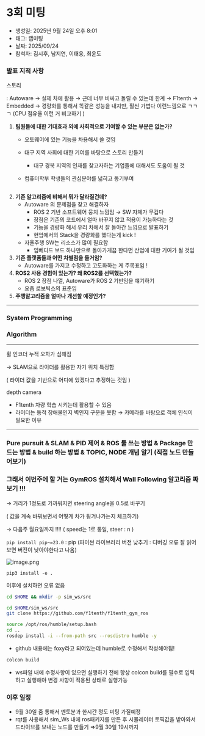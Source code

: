 # 3회 미팅

- 생성일: 2025년 9월 24일 오후 8:01
- 태그: 랩미팅
- 날짜: 2025/09/24
- 참석자: 김시후, 남지연, 이태웅, 최윤도

### 발표 지적 사항

스토리

: Autoware → 실제 차에 활용 → 근데 너무 비싸고 돌릴 수 있는데 한계 → F1tenth → Embedded → 경량화를 통해서 똑같은 성능을 내지만, 훨씬 가볍다 이런느낌으로 ㄱㄱㄱ (CPU 점유율 이런 거 비교하기 )

1. **팀원들에 대한 기대효과 외에 사회적으로 기여할 수 있는 부분은 없는가?**
    - 오토웨어에 있는 기능을 차용해서 쓸 것임
    - 대구 지역 사회에 대한 기여를 바탕으로 스토리 만들기
        - 대구 경북 지역의 인재를 찾고자하는 기업들에 대해서도 도움이 될 것
    - 컴퓨터학부 학생들의 관심분야를 넓히고 동기부여
        
        ~~~> 이런 느낌
        
2.  **기존 알고리즘에 비해서 뭐가 달라질건데?**
    - Autoware 의 문제점을 찾고 해결하자
        - ROS 2 기반 소프트웨어 뭉치 느낌임 → SW 자체가 무겁다
        - 장점은 기존의 코드에서 얼마 바꾸지 않고 적용이 가능하다는 것
        - 기능을 경량화 해서 우리 차에서 잘 돌아간 느낌으로 발표하기
        - 현업에서의 Stack을 경량화를 했다는게 kick !
    - 자율주행 SW는 리소스가 많이 필요함
        - 임베디드 보드 하나만으로 돌아가게끔 한다면 산업에 대한 기여가 될 것임
3. **기존 플랫폼들과 어떤 차별점을 둘거임?**
    - Autoware를 가지고 수정하고 고도화하는 게 주목표임 !
4. **ROS2 사용 경험이 있는가? 왜 ROS2를 선택했는가?**
    - ROS 2 장점 나열, Autoware가 ROS 2 기반임을 얘기하기
    - 요즘 로보틱스의 표준임
5. **주행알고리즘을 얼마나 개선할 예정인가?**

---

### System Programming

### Algorithm

---

휠 인코더 누적 오차가 심해짐

→ SLAM으로 라이더를 활용한 자기 위치 특정함

( 라이더 값을 기반으로 어디에 있겠다고 추정하는 것임 )

depth camera

- F1tenth 차량 학습 시키는데 활용할 수 있음
- 라이더는 동적 장애물인지 벽인지 구분을 못함 → 카메라를 바탕으로 객체 인식이 필요한 이유

 

---

### Pure pursuit & SLAM & PID 제어 & ROS 툴 쓰는 방법 & Package 만드는 방법 & build 하는 방법 & TOPIC, NODE 개념 알기 (직접 노드 만들어보기)

### 그래서 이번주에 할 거는 GymROS 설치해서 Wall Following 알고리즘 짜보기 !!!

→ 거리가 1정도로 가까워지면 steering angle을 0.5로 바꾸기

( 값을 계속 바꿔보면서 어떻게 차가 튕겨나가는지 체크하기)

→ 다음주 월요일까지 !!!!
( speed는 1로 통일, steer : n )

`pip install pip~=23.0`  : pip (파이썬 라이브러리 버전 낮추기 : 디버깅 오류 잘 읽어보면 버전이 낮아야한다고 나옴)

![image.png](3%ED%9A%8C%20%EB%AF%B8%ED%8C%85%202783dd1d773f80c69d0ae731c5cfc4fe/image.png)

`pip3 install -e .`

이후에 설치하면 오류 없음

```bash
cd $HOME && mkdir -p sim_ws/src 

cd $HOME/sim_ws/src
git clone https://github.com/f1tenth/f1tenth_gym_ros
```

```bash
source /opt/ros/humble/setup.bash
cd ..
rosdep install -i --from-path src --rosdistro humble -y
```

- github 내용에는 foxy라고 되어있는데 humble로 수정해서 작성해야됨!

```bash
colcon build
```

- ws파일 내에 수정사항이 있으면 실행하기 전에 항상 colcon build를 필수로 입력하고 실행해야 변경 사항이 적용된 상태로 실행가능

### 이후 일정

- 9월 30일 줌 통해서 멘토분과 한시간 정도 미팅 가질예정
- rqt를 사용해서 sim_Ws 내에 ros패키지를 만든 후 시뮬레이터 토픽값을 받아와서 드라이브를 보내는 노드를 만들기
⇒9월 30일 19시까지

